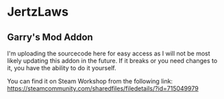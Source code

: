 # JertzLaws

## Garry's Mod Addon

I'm uploading the sourcecode here for easy access as I will not be most likely updating this addon in the future. If it breaks or you need changes to it, you have the ability to do it yourself.

You can find it on Steam Workshop from the following link: https://steamcommunity.com/sharedfiles/filedetails/?id=715049979

